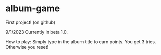 # album-game
First project! (on github)

9/1/2023
Currently in beta 1.0.

How to play: Simply type in the album title to earn points. You get 3 tries. Otherwise you reset!

